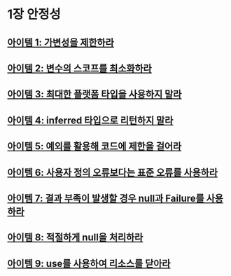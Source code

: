 # 1장 안정성
## [아이템 1: 가변성을 제한하라](./items/아이템%2001%20가변성을%20제한하라.md)
## [아이템 2: 변수의 스코프를 최소화하라](./items/아이템%2002%20변수의%20스코프를%20최소화하라.md)
## [아이템 3: 최대한 플랫폼 타입을 사용하지 말라](./items/아이템%2003%20최대한%20플랫폼%20타입을%20사용하지%20말라.md)
## [아이템 4: inferred 타입으로 리턴하지 말라](./items/아이템%2004%20inferred%20타입으로%20리턴하지%20말라.md)
## [아이템 5: 예외를 활용해 코드에 제한을 걸어라](./items/아이템%2005%20예외를%20활용해%20코드에%20제한을%20걸어라.md)
## [아이템 6: 사용자 정의 오류보다는 표준 오류를 사용하라](./items/%EC%95%84%EC%9D%B4%ED%85%9C%2006%20%EC%82%AC%EC%9A%A9%EC%9E%90%20%EC%A0%95%EC%9D%98%20%EC%98%A4%EB%A5%98%EB%B3%B4%EB%8B%A4%EB%8A%94%20%ED%91%9C%EC%A4%80%20%EC%98%A4%EB%A5%98%EB%A5%BC%20%EC%82%AC%EC%9A%A9%ED%95%98%EB%9D%BC.md)
## [아이템 7: 결과 부족이 발생할 경우 null과 Failure를 사용하라](./items/아이템%2007%20결과%20부족이%20발생할%20경우%20null과%20Failure를%20사용하라.md)
## [아이템 8: 적절하게 null을 처리하라](./items/아이템%2008.%20적절하게%20null을%20처리하라.md)
## [아이템 9: use를 사용하여 리소스를 닫아라](./items/아이템%2009.%20use를%20사용하여%20리소스를%20닫아라.md)